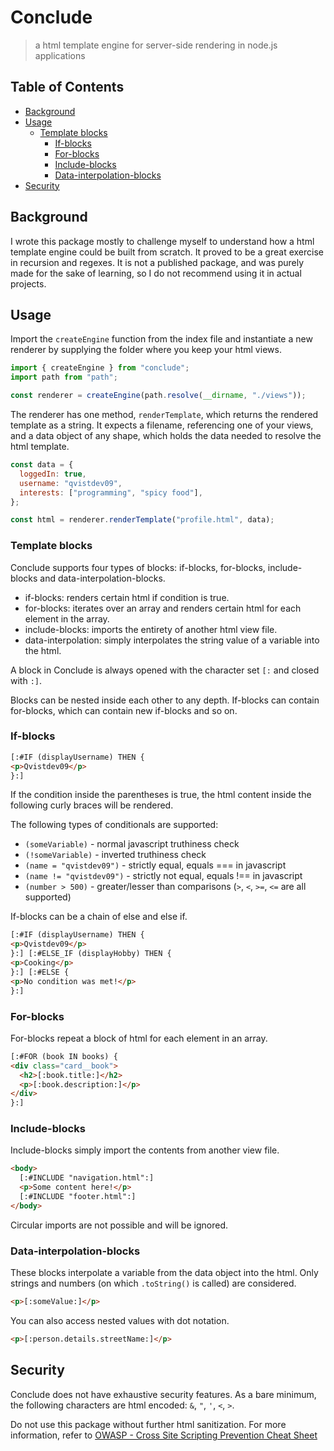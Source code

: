 # Conclude

> a html template engine for server-side rendering in node.js applications

## Table of Contents

* [Background](#background)
* [Usage](#usage)
  * [Template blocks](#template-blocks)
    * [If-blocks](#if-blocks)
    * [For-blocks](#for-blocks)
    * [Include-blocks](#include-blocks)
    * [Data-interpolation-blocks](#data-interpolation-blocks)
* [Security](#security)

## Background

I wrote this package mostly to challenge myself to understand how a html template engine could be built from scratch. It proved to be a great exercise in recursion and regexes. It is not a published package, and was purely made for the sake of learning, so I do not recommend using it in actual projects.

## Usage

Import the `createEngine` function from the index file and instantiate a new renderer by supplying the folder where you keep your html views.

```javascript
import { createEngine } from "conclude";
import path from "path";

const renderer = createEngine(path.resolve(__dirname, "./views"));
```

The renderer has one method, `renderTemplate`, which returns the rendered template as a string. It expects a filename, referencing one of your views, and a data object of any shape, which holds the data needed to resolve the html template.

```javascript
const data = {
  loggedIn: true,
  username: "qvistdev09",
  interests: ["programming", "spicy food"],
};

const html = renderer.renderTemplate("profile.html", data);
```

### Template blocks

Conclude supports four types of blocks: if-blocks, for-blocks, include-blocks and data-interpolation-blocks.

- if-blocks: renders certain html if condition is true.
- for-blocks: iterates over an array and renders certain html for each element in the array.
- include-blocks: imports the entirety of another html view file.
- data-interpolation: simply interpolates the string value of a variable into the html.

A block in Conclude is always opened with the character set `[:` and closed with `:]`.

Blocks can be nested inside each other to any depth. If-blocks can contain for-blocks, which can contain new if-blocks and so on.

### If-blocks

```html
[:#IF (displayUsername) THEN {
<p>Qvistdev09</p>
}:]
```

If the condition inside the parentheses is true, the html content inside the following curly braces will be rendered.

The following types of conditionals are supported:

- `(someVariable)` - normal javascript truthiness check
- `(!someVariable)` - inverted truthiness check
- `(name = "qvistdev09")` - strictly equal, equals === in javascript
- `(name != "qvistdev09")` - strictly not equal, equals !== in javascript
- `(number > 500)` - greater/lesser than comparisons (`>`, `<`, `>=`, `<=` are all supported)

If-blocks can be a chain of else and else if.

```html
[:#IF (displayUsername) THEN {
<p>Qvistdev09</p>
}:] [:#ELSE_IF (displayHobby) THEN {
<p>Cooking</p>
}:] [:#ELSE {
<p>No condition was met!</p>
}:]
```

### For-blocks

For-blocks repeat a block of html for each element in an array.

```html
[:#FOR (book IN books) {
<div class="card__book">
  <h2>[:book.title:]</h2>
  <p>[:book.description:]</p>
</div>
}:]
```

### Include-blocks

Include-blocks simply import the contents from another view file.

```html
<body>
  [:#INCLUDE "navigation.html":]
  <p>Some content here!</p>
  [:#INCLUDE "footer.html":]
</body>
```

Circular imports are not possible and will be ignored.

### Data-interpolation-blocks

These blocks interpolate a variable from the data object into the html. Only strings and numbers (on which `.toString()` is called) are considered.

```html
<p>[:someValue:]</p>
```

You can also access nested values with dot notation.

```html
<p>[:person.details.streetName:]</p>
```

## Security

Conclude does not have exhaustive security features. As a bare minimum, the following characters are html encoded: `&`, `"`, `'`, `<`, `>`.

Do not use this package without further html sanitization. For more information, refer to [OWASP - Cross Site Scripting Prevention Cheat Sheet](https://cheatsheetseries.owasp.org/cheatsheets/cross_site_scripting_prevention_cheat_sheet.html)
